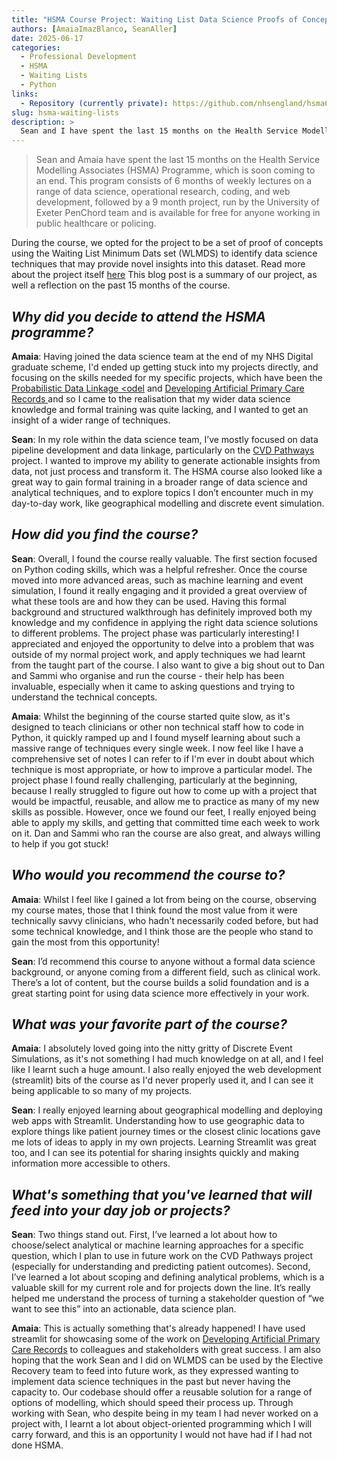 ```yaml
---
title: "HSMA Course Project: Waiting List Data Science Proofs of Concept"
authors: [AmaiaImazBlanco, SeanAller]
date: 2025-06-17
categories:
  - Professional Development
  - HSMA
  - Waiting Lists
  - Python
links:
  - Repository (currently private): https://github.com/nhsengland/hsma6_6048_concurrent_rtt_pathways
slug: hsma-waiting-lists
description: >
  Sean and I have spent the last 15 months on the Health Service Modelling Associates (HSMA) Programme, which is soon coming to an end. This program consists of 6 months of weekly lectures on a range of data science, operational research, coding, and web development, followed by a 9-month project. Sean and I opted for the project to be a set of proof of concepts using the Waiting List Minimum Dats set (WLMDS) to identify data science techniques that may provide novel insights into this dataset. This blog post is a summary of our project, as well a reflection on the past 15 months.
---
```


> Sean and Amaia have spent the last 15 months on the Health Service Modelling Associates (HSMA) Programme, which is soon coming to an end. This program consists of 6 months of weekly lectures on a range of data science, operational research, coding, and web development, followed by a 9 month project, run by the University of Exeter PenChord team and is available for free for anyone working in public healthcare or policing.

During the course, we opted for the project to be a set of proof of concepts using the Waiting List Minimum Dats set (WLMDS) to identify data science techniques that may provide novel insights into this dataset. Read more about the project itself [here](../../our_work/hsma-wlmds.md) This blog post is a summary of our project, as well a reflection on the past 15 months of the course.

<!-- more -->

## _Why did you decide to attend the HSMA programme?_

**Amaia**: Having joined the data science team at the end of my NHS Digital graduate scheme, I'd ended up getting stuck into my projects directly, and focusing on the skills needed for my specific projects, which have been the [Probabilistic Data Linkage <odel](../../our_work/data-linkage-hub/linkage-projects/better-matching.md) and [Developing Artificial Primary Care Records
](../../our_work/swpclab.md) and so I came to the realisation that my wider data science knowledge and formal training was quite lacking, and I wanted to get an insight of a wider range of techniques.

**Sean**: In my role within the data science team, I’ve mostly focused on data pipeline development and data linkage, particularly on the [CVD Pathways](../../our_work/cvd_pathways.md) project. I wanted to improve my ability to generate actionable insights from data, not just process and transform it. The HSMA course also looked like a great way to gain formal training in a broader range of data science and analytical techniques, and to explore topics I don’t encounter much in my day-to-day work, like geographical modelling and discrete event simulation.

## _How did you find the course?_

**Sean**: Overall, I found the course really valuable. The first section focused on Python coding skills, which was a helpful refresher. Once the course moved into more advanced areas, such as machine learning and event simulation, I found it really engaging and it provided a great overview of what these tools are and how they can be used. Having this formal background and structured walkthrough has definitely improved both my knowledge and my confidence in applying the right data science solutions to different problems.
The project phase was particularly interesting! I appreciated and enjoyed the opportunity to delve into a problem that was outside of my normal project work, and apply techniques we had learnt from the taught part of the course. I also want to give a big shout out to Dan and Sammi who organise and run the course - their help has been invaluable, especially when it came to asking questions and trying to understand the technical concepts.

**Amaia**: Whilst the beginning of the course started quite slow, as it's designed to teach clinicians or other non technical staff how to code in Python, it quickly ramped up and I found myself learning about such a massive range of techniques every single week. I now feel like I have a comprehensive set of notes I can refer to if I'm ever in doubt about which technique is most appropriate, or how to improve a particular model. The project phase I found really challenging, particularly at the beginning, because I really struggled to figure out how to come up with a project that would be impactful, reusable, and allow me to practice as many of my new skills as possible. However, once we found our feet, I really enjoyed being able to apply my skills, and getting that committed time each week to work on it. Dan and Sammi who ran the course are also great, and always willing to help if you got stuck!

## _Who would you recommend the course to?_

**Amaia**: Whilst I feel like I gained a lot from being on the course, observing my course mates, those that I think found the most value from it were technically savvy clinicians, who hadn't necessarily coded before, but had some technical knowledge, and I think those are the people who stand to gain the most from this opportunity!

**Sean**: I’d recommend this course to anyone without a formal data science background, or anyone coming from a different field, such as clinical work. There’s a lot of content, but the course builds a solid foundation and is a great starting point for using data science more effectively in your work.

## _What was your favorite part of the course?_

**Amaia**: I absolutely loved going into the nitty gritty of Discrete Event Simulations, as it's not something I had much knowledge on at all, and I feel like I learnt such a huge amount. I also really enjoyed the web development (streamlit) bits of the course as I'd never properly used it, and I can see it being applicable to so many of my projects.

**Sean**: I really enjoyed learning about geographical modelling and deploying web apps with Streamlit. Understanding how to use geographic data to explore things like patient journey times or the closest clinic locations gave me lots of ideas to apply in my own projects. Learning Streamlit was great too, and I can see its potential for sharing insights quickly and making information more accessible to others.

## _What's something that you've learned that will feed into your day job or projects?_

**Sean**: Two things stand out. First, I’ve learned a lot about how to choose/select analytical or machine learning approaches for a specific question, which I plan to use in future work on the CVD Pathways project (especially for understanding and predicting patient outcomes). Second, I’ve learned a lot about scoping and defining analytical problems, which is a valuable skill for my current role and for projects down the line. It’s really helped me understand the process of turning a stakeholder question of “we want to see this” into an actionable, data science plan.

**Amaia**: This is actually something that's already happened! I have used streamlit for showcasing some of the work on [Developing Artificial Primary Care Records](../../our_work/swpclab.md) to colleagues and stakeholders with great success. I am also hoping that the work Sean and I did on WLMDS can be used by the Elective Recovery team to feed into future work, as they expressed wanting to implement data science techniques in the past but never having the capacity to. Our codebase should offer a reusable solution for a range of options of modelling, which should speed their process up. Through working with Sean, who despite being in my team I had never worked on a project with, I learnt a lot about object-oriented programming which I will carry forward, and this is an opportunity I would not have had if I had not done HSMA.
